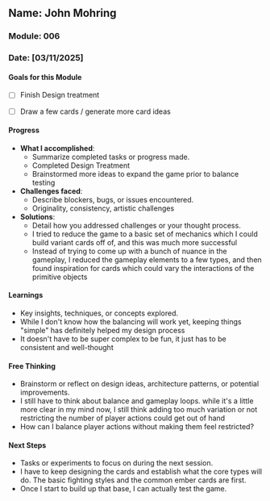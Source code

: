 <!-- Markdown Docs: https://docs.github.com/en/get-started/writing-on-github/getting-started-with-writing-and-formatting-on-github/basic-writing-and-formatting-syntax -->
## Name: John Mohring
### Module: 006

<!-- Repeat the below as needed-->
### Date: [03/11/2025]

#### Goals for this Module
<!-- Example Template (include the brackets to make a checklist, fill them in as appropriate
-->
- [ ] Finish Design treatment
- [ ] Draw a few cards / generate more card ideas


#### Progress
- **What I accomplished**:
  - Summarize completed tasks or progress made.
  - Completed Design Treatment
  - Brainstormed more ideas to expand the game prior to balance testing
- **Challenges faced**:
  - Describe blockers, bugs, or issues encountered.
  - Originality, consistency, artistic challenges
- **Solutions**:
  - Detail how you addressed challenges or your thought process.
  -  I tried to reduce the game to a basic set of mechanics which I could build variant cards off of, and this was much more successful
  -  Instead of trying to come up with a bunch of nuance in the gameplay, I reduced the gameplay elements to a few types, and then found inspiration for cards which could vary the interactions of the primitive objects

#### Learnings
- Key insights, techniques, or concepts explored.
- While I don't know how the balancing will work yet, keeping things "simple" has definitely helped my design process
- It doesn't have to be super complex to be fun, it just has to be consistent and well-thought <!--Your entry here or N/A if not applicable for this entry-->

#### Free Thinking
- Brainstorm or reflect on design ideas, architecture patterns, or potential improvements.
-  I still have to think about balance and gameplay loops. while it's a little more clear in my mind now, I still think adding too much variation or not restricting the number of player actions could get out of hand
-  How can I balance player actions without making them feel restricted?

#### Next Steps
- Tasks or experiments to focus on during the next session.
-  I have to keep designing the cards and establish what the core types will do. The basic fighting styles and the common ember cards are first.
-  Once I start to build up that base, I can actually test the game.
